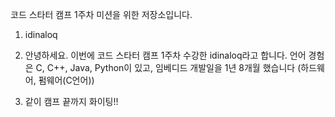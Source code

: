 코드 스타터 캠프 1주차 미션을 위한 저장소입니다.

1. idinaloq

2. 안녕하세요. 이번에 코드 스타터 캠프 1주차 수강한 idinaloq라고 합니다.
언어 경험은 C, C++, Java, Python이 있고, 임베디드 개발일을 1년 8개월 했습니다 (하드웨어, 펌웨어(C언어))

3. 같이 캠프 끝까지 화이팅!!